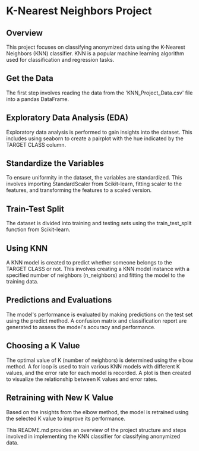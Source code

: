 # K-Nearest Neighbors Project

## Overview
This project focuses on classifying anonymized data using the K-Nearest Neighbors (KNN) classifier. KNN is a popular machine learning algorithm used for classification and regression tasks.

## Get the Data
The first step involves reading the data from the 'KNN_Project_Data.csv' file into a pandas DataFrame.

## Exploratory Data Analysis (EDA)
Exploratory data analysis is performed to gain insights into the dataset. This includes using seaborn to create a pairplot with the hue indicated by the TARGET CLASS column.

## Standardize the Variables
To ensure uniformity in the dataset, the variables are standardized. This involves importing StandardScaler from Scikit-learn, fitting scaler to the features, and transforming the features to a scaled version.

## Train-Test Split
The dataset is divided into training and testing sets using the train_test_split function from Scikit-learn.

## Using KNN
A KNN model is created to predict whether someone belongs to the TARGET CLASS or not. This involves creating a KNN model instance with a specified number of neighbors (n_neighbors) and fitting the model to the training data.

## Predictions and Evaluations
The model's performance is evaluated by making predictions on the test set using the predict method. A confusion matrix and classification report are generated to assess the model's accuracy and performance.

## Choosing a K Value
The optimal value of K (number of neighbors) is determined using the elbow method. A for loop is used to train various KNN models with different K values, and the error rate for each model is recorded. A plot is then created to visualize the relationship between K values and error rates.

## Retraining with New K Value
Based on the insights from the elbow method, the model is retrained using the selected K value to improve its performance.

This README.md provides an overview of the project structure and steps involved in implementing the KNN classifier for classifying anonymized data.
